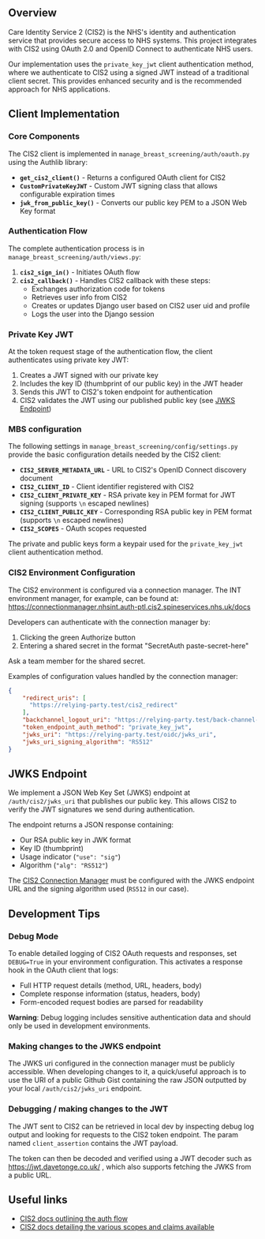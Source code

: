 ## Overview

Care Identity Service 2 (CIS2) is the NHS's identity and authentication service that provides secure access to NHS systems. This project integrates with CIS2 using OAuth 2.0 and OpenID Connect to authenticate NHS users.

Our implementation uses the `private_key_jwt` client authentication method, where we authenticate to CIS2 using a signed JWT instead of a traditional client secret. This provides enhanced security and is the recommended approach for NHS applications.

## Client Implementation

### Core Components

The CIS2 client is implemented in `manage_breast_screening/auth/oauth.py` using the Authlib library:

- **`get_cis2_client()`** - Returns a configured OAuth client for CIS2
- **`CustomPrivateKeyJWT`** - Custom JWT signing class that allows configurable expiration times
- **`jwk_from_public_key()`** - Converts our public key PEM to a JSON Web Key format

### Authentication Flow

The complete authentication process is in `manage_breast_screening/auth/views.py`:

1. **`cis2_sign_in()`** - Initiates OAuth flow
2. **`cis2_callback()`** - Handles CIS2 callback with these steps:
   - Exchanges authorization code for tokens
   - Retrieves user info from CIS2
   - Creates or updates Django user based on CIS2 user uid and profile
   - Logs the user into the Django session

### Private Key JWT

At the token request stage of the authentication flow, the client authenticates using private key JWT:

1. Creates a JWT signed with our private key
2. Includes the key ID (thumbprint of our public key) in the JWT header
3. Sends this JWT to CIS2's token endpoint for authentication
4. CIS2 validates the JWT using our published public key (see [JWKS Endpoint](#jwks-endpoint))

### MBS configuration

The following settings in `manage_breast_screening/config/settings.py` provide the basic configuration details needed by the CIS2 client:

- **`CIS2_SERVER_METADATA_URL`** - URL to CIS2's OpenID Connect discovery document
- **`CIS2_CLIENT_ID`** - Client identifier registered with CIS2
- **`CIS2_CLIENT_PRIVATE_KEY`** - RSA private key in PEM format for JWT signing (supports `\n` escaped newlines)
- **`CIS2_CLIENT_PUBLIC_KEY`** - Corresponding RSA public key in PEM format (supports `\n` escaped newlines)
- **`CIS2_SCOPES`** - OAuth scopes requested

The private and public keys form a keypair used for the `private_key_jwt` client authentication method.

### CIS2 Environment Configuration

The CIS2 environment is configured via a connection manager. The INT environment manager, for example, can be found at:
https://connectionmanager.nhsint.auth-ptl.cis2.spineservices.nhs.uk/docs

Developers can authenticate with the connection manager by:

1. Clicking the green Authorize button
2. Entering a shared secret in the format "SecretAuth paste-secret-here"

Ask a team member for the shared secret.

Examples of configuration values handled by the connection manager:

```json
{
    "redirect_uris": [
      "https://relying-party.test/cis2_redirect"
    ],
    "backchannel_logout_uri": "https://relying-party.test/back-channel-logout",
    "token_endpoint_auth_method": "private_key_jwt",
    "jwks_uri": "https://relying-party.test/oidc/jwks_uri",
    "jwks_uri_signing_algorithm": "RS512"
}
```

## JWKS Endpoint

We implement a JSON Web Key Set (JWKS) endpoint at `/auth/cis2/jwks_uri` that publishes our public key. This allows CIS2 to verify the JWT signatures we send during authentication.

The endpoint returns a JSON response containing:

- Our RSA public key in JWK format
- Key ID (thumbprint)
- Usage indicator (`"use": "sig"`)
- Algorithm (`"alg": "RS512"`)

The [CIS2 Connection Manager](#cis2-environment-configuration) must be configured with the JWKS endpoint URL and the signing algorithm used (`RS512` in our case).

## Development Tips

### Debug Mode

To enable detailed logging of CIS2 OAuth requests and responses, set `DEBUG=True` in your environment configuration. This activates a response hook in the OAuth client that logs:

- Full HTTP request details (method, URL, headers, body)
- Complete response information (status, headers, body)
- Form-encoded request bodies are parsed for readability

**Warning**: Debug logging includes sensitive authentication data and should only be used in development environments.

### Making changes to the JWKS endpoint

The JWKS uri configured in the connection manager must be publicly accessible. When developing changes to it, a quick/useful approach is to use the URI of a public Github Gist containing the raw JSON outputted by your local `/auth/cis2/jwks_uri` endpoint.

### Debugging / making changes to the JWT

The JWT sent to CIS2 can be retrieved in local dev by inspecting debug log output and looking for requests to the CIS2 token endpoint.
The param named `client_assertion` contains the JWT payload.

The token can then be decoded and verified using a JWT decoder such as https://jwt.davetonge.co.uk/ , which also supports fetching the JWKS from a public URL.

## Useful links

- [CIS2 docs outlining the auth flow](https://digital.nhs.uk/services/care-identity-service/applications-and-services/cis2-authentication/guidance-for-developers/detailed-guidance/authorization-code-flow)
- [CIS2 docs detailing the various scopes and claims available](https://digital.nhs.uk/services/care-identity-service/applications-and-services/cis2-authentication/guidance-for-developers/detailed-guidance/scopes-and-claims)
